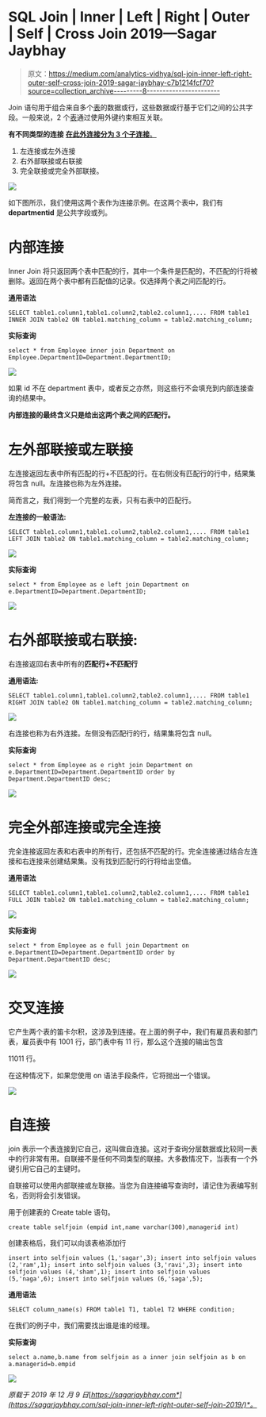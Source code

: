 # SQL Join | Inner | Left | Right | Outer | Self | Cross Join 2019—Sagar Jaybhay

> 原文：<https://medium.com/analytics-vidhya/sql-join-inner-left-right-outer-self-cross-join-2019-sagar-jaybhay-c7b1214fcf70?source=collection_archive---------8----------------------->

Join 语句用于组合来自多个[表](https://sagarjaybhay.com/about-tables-in-database-by-sagar-jaybhay/)的数据或行，这些数据或行基于它们之间的公共字段。一般来说，2 个[表](https://sagarjaybhay.com/about-tables-in-database-by-sagar-jaybhay/)通过使用外键约束相互关联。

**有不同类型的连接** [**在此外连接分为 3 个子连接**。](https://docs.microsoft.com/en-us/sql/relational-databases/performance/joins)

1.  左连接或左外连接
2.  右外部联接或右联接
3.  完全联接或完全外部联接。

![](img/18a0d3a9dfef8ca7614f105825d89134.png)

如下图所示，我们使用这两个表作为连接示例。在这两个表中，我们有 **departmentid** 是公共字段或列。

# 内部连接

Inner Join 将只返回两个表中匹配的行，其中一个条件是匹配的，不匹配的行将被删除。返回在两个表中都有匹配值的记录。仅选择两个表之间匹配的行。

**通用语法**

```
SELECT table1.column1,table1.column2,table2.column1,.... FROM table1 INNER JOIN table2 ON table1.matching_column = table2.matching_column;
```

**实际查询**

```
select * from Employee inner join Department on Employee.DepartmentID=Department.DepartmentID;
```

![](img/422be3dc5e3b0486fd89d2f30a22213f.png)

如果 id 不在 department 表中，或者反之亦然，则这些行不会填充到内部连接查询的结果中。

**内部连接的最终含义只是给出这两个表之间的匹配行。**

# 左外部联接或左联接

左连接返回左表中所有匹配的行+不匹配的行。在右侧没有匹配行的行中，结果集将包含 null。左连接也称为左外连接。

简而言之，我们得到一个完整的左表，只有右表中的匹配行。

**左连接的一般语法:**

```
SELECT table1.column1,table1.column2,table2.column1,.... FROM table1 LEFT JOIN table2 ON table1.matching_column = table2.matching_column;
```

![](img/ee549bf66dfa7e0b9e317a9cf6345058.png)

**实际查询**

```
select * from Employee as e left join Department on e.DepartmentID=Department.DepartmentID;
```

![](img/104b7b3cbe795a31bad7334c5aaa319e.png)

# 右外部联接或右联接:

右连接返回右表中所有的**匹配行+不匹配行**

**通用语法:**

```
SELECT table1.column1,table1.column2,table2.column1,.... FROM table1 RIGHT JOIN table2 ON table1.matching_column = table2.matching_column;
```

![](img/b7d03148a9e16f1d68aed1c8d1496863.png)

右连接也称为右外连接。左侧没有匹配行的行，结果集将包含 null。

**实际查询**

```
select * from Employee as e right join Department on e.DepartmentID=Department.DepartmentID order by Department.DepartmentID desc;
```

![](img/67aaff3e4d9584e149f5e96366d0b7db.png)

# 完全外部连接或完全连接

完全连接返回左表和右表中的所有行，还包括不匹配的行。完全连接通过结合左连接和右连接来创建结果集。没有找到匹配行的行将给出空值。

**通用语法**

```
SELECT table1.column1,table1.column2,table2.column1,.... FROM table1 FULL JOIN table2 ON table1.matching_column = table2.matching_column;
```

![](img/918801b66a429b7597da8c90fb0507ae.png)

**实际查询**

```
select * from Employee as e full join Department on e.DepartmentID=Department.DepartmentID order by Department.DepartmentID desc;
```

![](img/cb1b5d61563c5c0430e666aecac21845.png)

# 交叉连接

它产生两个表的笛卡尔积，这涉及到连接。在上面的例子中，我们有雇员表和部门表，雇员表中有 1001 行，部门表中有 11 行，那么这个连接的输出包含

11011 行。

在这种情况下，如果您使用 on 语法手段条件，它将抛出一个错误。

![](img/b83f43582697c19ea983c28c59e60a95.png)

# 自连接

join 表示一个表连接到它自己，这叫做自连接。这对于查询分层数据或比较同一表中的行非常有用。自联接不是任何不同类型的联接。大多数情况下，当表有一个外键引用它自己的主键时。

自联接可以使用内部联接或左联接。当您为自连接编写查询时，请记住为表编写别名，否则将会引发错误。

用于创建表的 Create table 语句。

```
create table selfjoin (empid int,name varchar(300),managerid int)
```

创建表格后，我们可以向该表格添加行

```
insert into selfjoin values (1,'sagar',3); insert into selfjoin values (2,'ram',1); insert into selfjoin values (3,'ravi',3); insert into selfjoin values (4,'sham',1); insert into selfjoin values (5,'naga',6); insert into selfjoin values (6,'saga',5);
```

**通用语法**

```
SELECT column_name(s) FROM table1 T1, table1 T2 WHERE condition;
```

在我们的例子中，我们需要找出谁是谁的经理。

**实际查询**

```
select a.name,b.name from selfjoin as a inner join selfjoin as b on a.managerid=b.empid
```

![](img/a997517c24bfb48bea909e8617a6f970.png)

*原载于 2019 年 12 月 9 日*[*https://sagarjaybhay.com*](https://sagarjaybhay.com/sql-join-inner-left-right-outer-self-join-2019/)*。*